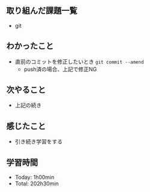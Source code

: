 ## 取り組んだ課題一覧
- git

## わかったこと
- 直前のコミットを修正したいとき `git commit --amend`
    - push済の場合、上記で修正NG

## 次やること
- 上記の続き

## 感じたこと
- 引き続き学習をする

## 学習時間
- Today: 1h00min
- Total: 202h30min
